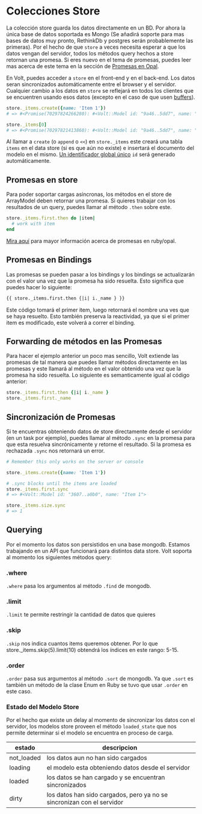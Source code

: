 # Colecciones Store

La colección store guarda los datos directamente en un BD. Por ahora la única base de datos soportada es Mongo (Se añadirá soporte para mas bases de datos muy pronto, RethinkDb y postgres serán probablemente las primeras). Por el hecho de que ```store``` a veces necesita esperar a que los datos vengan del servidor, todos los métodos query hechos a store retornan una promesa. Si eres nuevo en el tema de promesas, puedes leer mas acerca de este tema en la sección de [Promesas en Opal](http://opalrb.org/docs/promises/).

En Volt, puedes acceder a ```store``` en el front-end y en el back-end.  Los datos seran sincronizados automáticamente entre el browser y el servidor. Cualquier cambio a los datos en ```store``` se reflejará en todos los clientes que se encuentren usando esos datos (excepto en el caso de que usen [buffers](#buffers)).

```ruby
store._items.create({name: 'Item 1'})
# => #<Promise(70297824266280): #<Volt::Model id: "9a46..5dd7", name: "Item 1">>

store._items[0]
# => #<Promise(70297821413860): #<Volt::Model id: "9a46..5dd7", name: "Item 1">>
```

Al llamar a ```create``` (o ```append``` o ```<<```) en ```store._items``` este creará una tabla ```items``` en el data store (si es que aún no existe) e insertará el documento del modelo en el mismo. [Un identificador global único](http://en.wikipedia.org/wiki/Globally_unique_identifier) ```id``` será generado automáticamente.

## Promesas en store

Para poder soportar cargas asíncronas, los métodos en el store de ArrayModel deben retornar una promesa. Si quieres trabajar con los resultados de un query, puedes llamar al método ```.then``` sobre este.

```ruby
store._items.first.then do |item|
  # work with item
end
```

[Mira aquí](http://opalrb.org/blog/2014/05/07/promises-in-opal/) para mayor información acerca de promesas en ruby/opal.

## Promesas en Bindings

Las promesas se pueden pasar a los bindings y los bindings se actualizarán con el valor una vez que la promesa ha sido resuelta. Esto significa que puedes hacer lo siguiente:

```html
{{ store._items.first.then {|i| i._name } }}
```

Este código tomará el primer item, luego retornará el nombre una ves que se haya resuelto. Esto también preserva la reactividad, ya que si el primer item es modificado, este volverá a correr el binding.

## Forwarding de métodos en las Promesas

Para hacer el ejemplo anterior un poco mas sencillo, Volt extiende las promesas de tal manera que puedes llamar métodos directamente en las promesas y este llamará al método en el valor obtenido una vez que la promesa ha sido resuelta. Lo siguiente es semanticamente igual al código anterior:

```ruby
store._items.first.then {|i| i._name }
store._items.first._name
```

## Sincronización de Promesas

Si te encuentras obteniendo datos de store directamente desde el servidor (en un task por ejemplo), puedes llamar al método ```.sync``` en la promesa para que esta resuelva sincrónicamente y retorne el resultado. Si la promesa es rechazada ```.sync``` nos retornará un error.

```ruby
# Remember this only works on the server or console

store._items.create({name: 'Item 1'})

# .sync blocks until the items are loaded
store._items.first.sync
# => #<Volt::Model id: "3607..a0b0", name: "Item 1">

store._items.size.sync
# => 1
```

## Querying

Por el momento los datos son persistidos en una base mongodb. Estamos trabajando en un API que funcionará para distintos data store. Volt soporta al momento los siguientes métodos query:

### .where

```.where``` pasa los argumentos al método ```.find``` de mongodb.

### .limit

```.limit``` te permite restringir la cantidad de datos que quieres

### .skip

```.skip``` nos indica cuantos items queremos obtener. Por lo que store._items.skip(5).limit(10) obtendrá los índices en este rango: 5-15.

### .order

```.order``` pasa sus argumentos al método ```.sort``` de mongodb.  Ya que ```.sort``` es también un método de la clase Enum en Ruby se tuvo que usar ```.order``` en este caso.

### Estado del Modelo Store

Por el hecho que existe un delay al momento de sincronizar los datos con el servidor, los modelos store proveen el método ```loaded_state``` que nos permite determinar si el modelo se encuentra en proceso de carga.

| estado      | descripcion                                                  |
|-------------|--------------------------------------------------------------|
| not_loaded  | los datos aun no han sido cargados                                           |
| loading     | el modelo esta obteniendo datos desde el servidor                       |
| loaded      | los datos se han cargado y se encuentran sincronizados |
| dirty       | los datos han sido cargados, pero ya no se sincronizan con el servidor |
